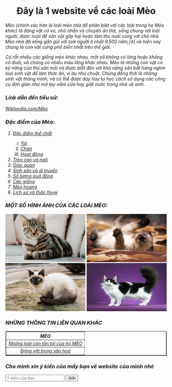 <html> 
<head> 
<meta charset="UTF-8">
</head> 
<body> 
      <h1 align="center"> Đây là 1 website về các loài Mèo </h1>
<i>Mèo (chính xác hơn là loài mèo nhà để phân biệt với các loài trong họ Mèo khác) là động vật có vú, nhỏ nhắn và chuyên ăn thịt, sống chung với loài người, được nuôi để săn vật gây hại hoặc làm thú nuôi cùng với chó nhà. Mèo nhà đã sống gần gũi với loài người ít nhất 9.500 năm,[4] và hiện nay chúng là con vật cưng phổ biến nhất trên thế giới.
<p>Có rất nhiều các giống mèo khác nhau, một số không có lông hoặc không có đuôi, và chúng có nhiều màu lông khác nhau. Mèo là những con vật có kỹ năng của thú săn mồi và được biết đến với khả năng săn bắt hàng nghìn loại sinh vật để làm thức ăn, ví dụ như chuột. Chúng đồng thời là những sinh vật thông minh, và có thể được dạy hay tự học cách sử dụng các công cụ đơn giản như mở tay nắm cửa hay giật nước trong nhà vệ sinh.</p>
      <h3> Link dẫn đến tiểu sử: </h3>
  <a href ="https://vi.wikipedia.org/wiki/M%C3%A8o">Wikipedia.com/Mèo</a>
  <h3>Đặc điểm của Mèo:</h3>
 <ol>
   <li><a href ="https://vi.wikipedia.org/wiki/M%C3%A8o#%C4%90%E1%BA%B7c_%C4%91i%E1%BB%83m_th%E1%BB%83_ch%E1%BA%A5t">Đặc điểm thể chất</a></li>
<ol type = "I">
  <li><a href ="https://vi.wikipedia.org/wiki/M%C3%A8o#Tai">Tai</a></li>
  <li><a href ="https://vi.wikipedia.org/wiki/M%C3%A8o#Ch%C3%A2n">Chân</a></li>
  <li><a href ="https://vi.wikipedia.org/wiki/M%C3%A8o#Ho%E1%BA%A1t_%C4%91%E1%BB%99ng">Hoạt động</a></li>
   </ol>
  <li><a href ="https://vi.wikipedia.org/wiki/M%C3%A8o#Tr%C3%A8o_cao_v%C3%A0_ng%C3%A3">Trèo cao và ngã</a></li>
  <li><a href ="https://vi.wikipedia.org/wiki/M%C3%A8o#Gi%C3%A1c_quan">Giác quan</a></li>
  <li><a href ="https://vi.wikipedia.org/wiki/M%C3%A8o#Sinh_s%E1%BA%A3n_v%C3%A0_di_truy%E1%BB%81n">Sinh sản và di truyền</a></li>
  <li><a href ="https://vi.wikipedia.org/wiki/M%C3%A8o#S%E1%BB%91_l%C6%B0%E1%BB%A3ng_qu%C3%A1_%C4%91%C3%B4ng">Số lượng quá đông</a></li>
  <li><a href ="https://vi.wikipedia.org/wiki/M%C3%A8o#C%C3%A1c_gi%E1%BB%91ng">Các giống</a></li>
  <li><a href ="https://vi.wikipedia.org/wiki/M%C3%A8o#M%C3%A8o_hoang">Mèo hoang</a></li>
  <li><a href ="https://vi.wikipedia.org/wiki/M%C3%A8o#L%E1%BB%8Bch_s%E1%BB%AD_v%C3%A0_th%E1%BA%A7n_tho%E1%BA%A1i">Lịch sử và thần thoại</a></li>

  </ol>
  <h3> MỘT SỐ HÌNH ẢNH CỦA CÁC LOÀI MÈO:</h3>
<img src="giong-meo-de-nuoi.jpg" width="250" height="150" />
<img src="meo-con-de-thuong-32.jpg" width="250" height="150" />
<img src="meo.jpg" width="250" height="150" />
<img src="q-3-ohay-tv-897.jpg" width="250" height="150" />

  <h3> NHỮNG THÔNG TIN LIÊN QUAN KHÁC </h3>

<table border="2" width="100%">
 <tr>
   <th>MÈO</th>
  </tr>
<tr>
      <td align="center"><a href ="https://vi.wikipedia.org/wiki/H%E1%BB%8D_M%C3%A8o">Những loài còn tồn tại của họ MÈO</a></td>
  </tr>
<tr>
  <td align="center"><a href ="https://vi.wikipedia.org/wiki/H%C3%ACnh_t%C6%B0%E1%BB%A3ng_%C4%91%E1%BB%99ng_v%E1%BA%ADt_trong_v%C4%83n_h%C3%B3a">Động vật trong văn hoá</a></td>
  </tr>
  </table>

<h3>Cho mình xin ý kiến của mấy bạn về website của mình nhé</h3>
  <p>
<form>
<input type ="text" placeholder="Ý kiện của bạn"/>
      <button type ="button">Gửi</button>
      </form>
      </p>
</body> 
</html>
